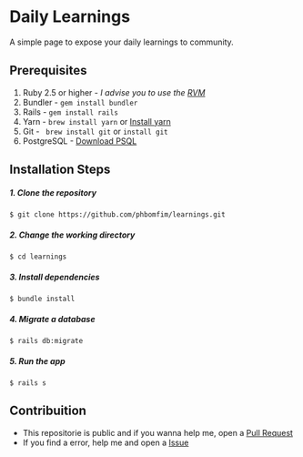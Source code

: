 # Daily Learnings

A simple page to expose your daily learnings to community.


## Prerequisites

1. Ruby 2.5 or higher - *I advise you to use the [RVM](https://rvm.io/)*
2. Bundler - ``` gem install bundler ```
3. Rails - ``` gem install rails ```
4. Yarn - ``` brew install yarn ``` or [Install yarn](https://yarnpkg.com/en/docs/install)
5. Git - ``` brew install git``` or ``` install git ```
6. PostgreSQL - [Download PSQL](https://www.postgresql.org/download/)


## Installation Steps  


##### 1. Clone the repository

```$ git clone https://github.com/phbomfim/learnings.git  ```

##### 2. Change the working directory

```$ cd learnings ```

##### 3. Install dependencies

```$ bundle install ```

##### 4. Migrate a database

```$ rails db:migrate ```

##### 5. Run the app

```$ rails s ```


## Contribuition

- This repositorie is public and if you wanna help me, open a [Pull Request](https://github.com/phbomfim/learnings/pulls/)
- If you find a error, help me and open a [Issue](https://github.com/phbomfim/learnings/issues/)
